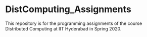 # DistComputing_Assignments
This repository is for the programming assignments of the course Distributed Computing at IIT Hyderabad in Spring 2020.
